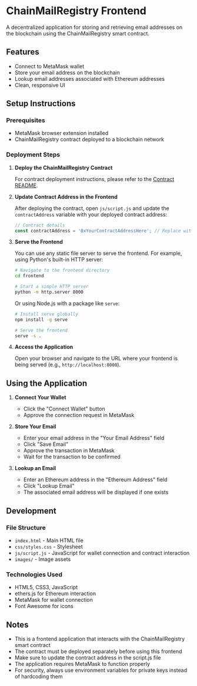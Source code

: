 # ChainMailRegistry Frontend

A decentralized application for storing and retrieving email addresses on the blockchain using the ChainMailRegistry smart contract.

## Features

- Connect to MetaMask wallet
- Store your email address on the blockchain
- Lookup email addresses associated with Ethereum addresses
- Clean, responsive UI

## Setup Instructions

### Prerequisites

- MetaMask browser extension installed
- ChainMailRegistry contract deployed to a blockchain network

### Deployment Steps

1. **Deploy the ChainMailRegistry Contract**

   For contract deployment instructions, please refer to the [Contract README](../contract/README.md).

2. **Update Contract Address in the Frontend**

   After deploying the contract, open `js/script.js` and update the `contractAddress` variable with your deployed contract address:

   ```javascript
   // Contract details
   const contractAddress = '0xYourContractAddressHere'; // Replace with your deployed contract address
   ```

3. **Serve the Frontend**

   You can use any static file server to serve the frontend. For example, using Python's built-in HTTP server:

   ```bash
   # Navigate to the frontend directory
   cd frontend

   # Start a simple HTTP server
   python -m http.server 8000
   ```

   Or using Node.js with a package like `serve`:

   ```bash
   # Install serve globally
   npm install -g serve

   # Serve the frontend
   serve -s .
   ```

4. **Access the Application**

   Open your browser and navigate to the URL where your frontend is being served (e.g., `http://localhost:8000`).

## Using the Application

1. **Connect Your Wallet**
   - Click the "Connect Wallet" button
   - Approve the connection request in MetaMask

2. **Store Your Email**
   - Enter your email address in the "Your Email Address" field
   - Click "Save Email"
   - Approve the transaction in MetaMask
   - Wait for the transaction to be confirmed

3. **Lookup an Email**
   - Enter an Ethereum address in the "Ethereum Address" field
   - Click "Lookup Email"
   - The associated email address will be displayed if one exists

## Development

### File Structure

- `index.html` - Main HTML file
- `css/styles.css` - Stylesheet
- `js/script.js` - JavaScript for wallet connection and contract interaction
- `images/` - Image assets

### Technologies Used

- HTML5, CSS3, JavaScript
- ethers.js for Ethereum interaction
- MetaMask for wallet connection
- Font Awesome for icons

## Notes

- This is a frontend application that interacts with the ChainMailRegistry smart contract
- The contract must be deployed separately before using this frontend
- Make sure to update the contract address in the script.js file
- The application requires MetaMask to function properly
- For security, always use environment variables for private keys instead of hardcoding them
